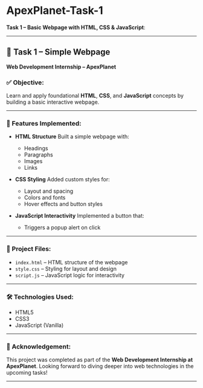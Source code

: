 # ApexPlanet-Task-1
**Task 1 – Basic Webpage with HTML, CSS & JavaScript**:

---

## 📄 Task 1 – Simple Webpage

**Web Development Internship – ApexPlanet**

### ✅ Objective:

Learn and apply foundational **HTML**, **CSS**, and **JavaScript** concepts by building a basic interactive webpage.

---

### 🧱 Features Implemented:

* **HTML Structure**
  Built a simple webpage with:

  * Headings
  * Paragraphs
  * Images
  * Links

* **CSS Styling**
  Added custom styles for:

  * Layout and spacing
  * Colors and fonts
  * Hover effects and button styles

* **JavaScript Interactivity**
  Implemented a button that:

  * Triggers a popup alert on click

---

### 📂 Project Files:

* `index.html` – HTML structure of the webpage
* `style.css` – Styling for layout and design
* `script.js` – JavaScript logic for interactivity

---



### 🛠️ Technologies Used:

* HTML5
* CSS3
* JavaScript (Vanilla)

---

### 🙌 Acknowledgement:

This project was completed as part of the **Web Development Internship at ApexPlanet**.
Looking forward to diving deeper into web technologies in the upcoming tasks!

---

